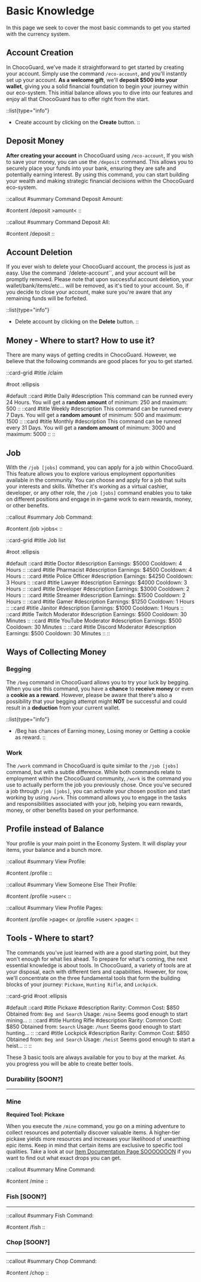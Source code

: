 # Basic Knowledge

In this page we seek to cover the most basic commands to get you started with the currency system.



## Account Creation

In ChocoGuard, we've made it straightforward to get started by creating your account. Simply use the command `/eco-account`, and you'll instantly set up your account. **As a welcome gift**, we'll **deposit $500 into your wallet**, giving you a solid financial foundation to begin your journey within our eco-system. This initial balance allows you to dive into our features and enjoy all that ChocoGuard has to offer right from the start.

::list{type="info"}
- Create account by clicking on the **Create** button.
::



## Deposit Money

**After creating your account** in ChocoGuard using `/eco-account`, If you wish to save your money, you can use the `/deposit` command. This allows you to securely place your funds into your bank, ensuring they are safe and potentially earning interest. By using this command, you can start building your wealth and making strategic financial decisions within the ChocoGuard eco-system.

::callout
#summary
Command Deposit Amount:

#content
/deposit >amount<
::

::callout
#summary
Command Deposit All:

#content
/deposit
::


## Account Deletion

If you ever wish to delete your ChocoGuard account, the process is just as easy. Use the command `/delete-account``, and your account will be promptly removed. Please note that upon successful account deletion, your wallet/bank/items/etc... will be removed, as it's tied to your account. So, if you decide to close your account, make sure you're aware that any remaining funds will be forfeited.

::list{type="info"}
- Delete account by clicking on the **Delete** button.
::



## Money - Where to start? How to use it?

There are many ways of getting credits in ChocoGuard. However, we believe that the following commands are good places for you to get started.

::card-grid
#title
/claim

#root
:ellipsis

#default
  ::card
  #title
  Daily
  #description
  This command can be runned every 24 Hours.
  You will get a **random amount** of minimum: 250 and maximum: 500
  ::
  ::card
  #title
  Weekly
  #description
  This command can be runned every 7 Days.
  You will get a **random amount** of minimum: 500 and maximum: 1500
  ::
  ::card
  #title
  Monthly
  #description
  This command can be runned every 31 Days.
  You will get a **random amount** of minimum: 3000 and maximum: 5000
  ::
::

## Job

With the `/job [jobs]` command, you can apply for a job within ChocoGuard. This feature allows you to explore various employment opportunities available in the community. You can choose and apply for a job that suits your interests and skills. Whether it's working as a virtual cashier, developer, or any other role, the `/job [jobs]` command enables you to take on different positions and engage in in-game work to earn rewards, money, or other benefits.

::callout
#summary
Job Command:

#content
/job >jobs<
::

::card-grid
#title
Job list

#root
:ellipsis

#default
  ::card
  #title
  Doctor
  #description
  Earnings: $5000
  Cooldown: 4 Hours
  ::
  ::card
  #title
  Pharmacist
  #description
  Earnings: $4500
  Cooldown: 4 Hours
  ::
  ::card
  #title
  Police Officer
  #description
  Earnings: $4250
  Cooldown: 3 Hours
  ::
  ::card
  #title
  Lawyer
  #description
  Earnings: $4000
  Cooldown: 3 Hours
  ::
  ::card
  #title
  Developer
  #description
  Earnings: $3000
  Cooldown: 2 Hours
  ::
  ::card
  #title
  Streamer
  #description
  Earnings: $1500
  Cooldown: 2 Hours
  ::
  ::card
  #title
  Gamer
  #description
  Earnings: $1250
  Cooldown: 1 Hours
  ::
  ::card
  #title
  Janitor
  #description
  Earnings: $1000
  Cooldown: 1 Hours
  ::
  ::card
  #title
  Twitch Moderator
  #description
  Earnings: $500
  Cooldown: 30 Minutes
  ::
  ::card
  #title
  YouTube Moderator
  #description
  Earnings: $500
  Cooldown: 30 Minutes
  ::
  ::card
  #title
  Discord Moderator
  #description
  Earnings: $500
  Cooldown: 30 Minutes
  ::
::



## Ways of Collecting Money

### Begging

The `/beg` command in ChocoGuard allows you to try your luck by begging. When you use this command, you have a **chance** to **receive money** or even a **cookie as a reward**. However, please be aware that there's also a possibility that your begging attempt might **NOT** be successful and could result in a **deduction** from your current wallet.

::list{type="info"}
- /Beg has chances of Earning money, Losing money or Getting a cookie as reward.
::

### Work

The `/work` command in ChocoGuard is quite similar to the `/job [jobs]` command, but with a subtle difference. While both commands relate to employment within the ChocoGuard community, `/work` is the command you use to actually perform the job you previously chose. Once you've secured a job through `/job [jobs]`, you can activate your chosen position and start working by using `/work`. This command allows you to engage in the tasks and responsibilities associated with your job, helping you earn rewards, money, or other benefits based on your performance.



## Profile instead of Balance

Your profile is your main point in the Economy System. It will display your items, your balance and a bunch more.

::callout
#summary
View Profile:

#content
/profile
::

::callout
#summary
View Someone Else Their Profile:

#content
/profile >user<
::

::callout
#summary
View Profile Pages:

#content
/profile >page<
or
/profile >user< >page<
::

## Tools - Where to start?

The commands you've just learned with are a good starting point, but they won't enough for what lies ahead. To prepare for what's coming, the next essential knowledge is about tools. In ChocoGuard, a variety of tools are at your disposal, each with different tiers and capabilities. However, for now, we'll concentrate on the three fundamental tools that form the building blocks of your journey: `Pickaxe`, `Hunting Rifle`,  and `Lockpick`.

::card-grid
#root
:ellipsis

#default
  ::card
  #title
  Pickaxe
  #description
  Rarity: Common
  Cost: $850
  Obtained from: `Beg and Search`
  Usage: `/mine`
  Seems good enough to start mining...
  ::
  ::card
  #title
  Hunting Rifle
  #description
  Rarity: Common
  Cost: $850
  Obtained from: `Search`
  Usage: `/hunt`
  Seems good enough to start hunting...
  ::
  ::card
  #title
  Lockpick
  #description
  Rarity: Common
  Cost: $850
  Obtained from: `Beg and Search`
  Usage: `/heist`
  Seems good enough to start a heist...
  ::
::

These 3 basic tools are always available for you to buy at the market. As you progress you will be able to create better tools.

### Durability [SOON?]

------

### Mine

**Required Tool: Pickaxe**

When you execute the `/mine` command, you go on a mining adventure to collect resources and potentially discover valuable items. A higher-tier pickaxe yields more resources and increases your likelihood of unearthing epic items. Keep in mind that certain items are exclusive to specific tool qualities.
Take a look at our [Item Documentation Page SOOOOOOON]() if you want to find out what exact drops you can get.

::callout
#summary
Mine Command:

#content
/mine
::

### Fish [SOON?]

------
::callout
#summary
Fish Command:

#content
/fish
::

### Chop [SOON?]

------
::callout
#summary
Chop Command:

#content
/chop
::